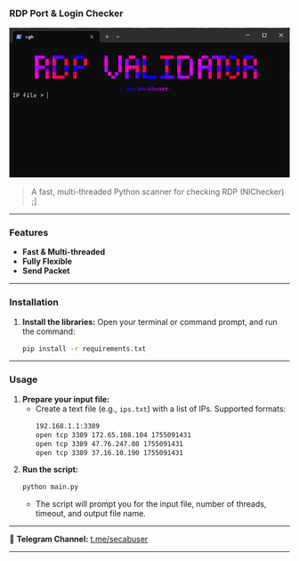 ### **RDP Port & Login Checker**

![Screenshot of Tool](tool_screenshot.png)

> A fast, multi-threaded Python scanner for checking RDP (NlChecker) ;]

-----

### **Features**

  * **Fast & Multi-threaded**
  * **Fully Flexible**
  * **Send Packet**

-----

### **Installation**

1.  **Install the libraries:**
    Open your terminal or command prompt, and run the command:
    ```bash
    pip install -r requirements.txt
    ```

-----

### **Usage**

1.  **Prepare your input file:**
      * Create a text file (e.g., `ips.txt`) with a list of IPs. Supported formats:
        ```
        192.168.1.1:3389
        open tcp 3389 172.65.108.104 1755091431
        open tcp 3389 47.76.247.80 1755091431
        open tcp 3389 37.16.10.190 1755091431
        ```
2.  **Run the script:**
    ```bash
    python main.py
    ```
      * The script will prompt you for the input file, number of threads, timeout, and output file name.

-----

📢 **Telegram Channel:** [t.me/secabuser](https://t.me/secabuser)

-----
